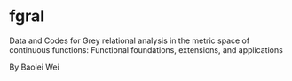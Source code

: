 # fgraI

Data and Codes for 
Grey relational analysis in the metric space of continuous functions: Functional foundations, extensions, and applications

By Baolei Wei
